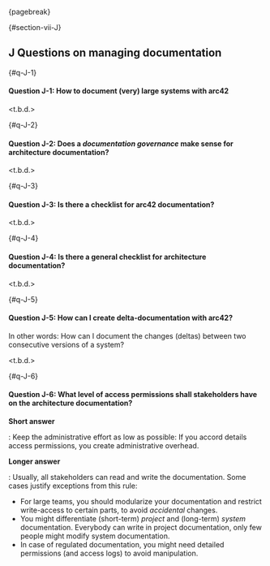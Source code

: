 {pagebreak}


{#section-vii-J}
## J Questions on managing documentation

{#q-J-1}
#### Question J-1: How to document (very) large systems with arc42

<t.b.d.>


{#q-J-2}
#### Question J-2: Does a _documentation governance_ make sense for architecture documentation?

<t.b.d.>


{#q-J-3}
#### Question J-3: Is there a checklist for arc42 documentation?

<t.b.d.>


{#q-J-4}
#### Question J-4: Is there a general checklist for architecture documentation?

<t.b.d.>


{#q-J-5}
#### Question J-5: How can I create delta-documentation with arc42?

In other words: How can I document the changes (deltas) between two consecutive versions of a system?

<t.b.d.>


{#q-J-6}
#### Question J-6: What level of access permissions shall stakeholders have on the architecture documentation?

**Short answer**

: Keep the administrative effort as low as possible: If you
accord details access permissions, you create administrative overhead.

**Longer answer**

: Usually, all stakeholders can read and write the documentation. Some cases justify exceptions from this rule:

  * For large teams, you should modularize your documentation
  and restrict write-access to certain parts, to avoid
  _accidental_ changes.
  * You might differentiate (short-term) _project_
  and (long-term) _system_ documentation. Everybody can
  write in project documentation, only few people might modify
  system documentation.
  * In case of regulated documentation, you might need
  detailed permissions (and access logs) to avoid manipulation.
